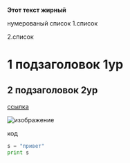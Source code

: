 **Этот текст жирный**

нумерованый список
1.список

2.список

# 1 подзаголовок 1ур

## 2 подзаголовок 2ур

[ссылка](https://koto-shef.ru/)

![изображение](https://www.google.com/url?sa=i&url=https%3A%2F%2Fru.pinterest.com%2Fyte_pyti%2F%25D0%25BE%25D1%2582%25D0%25BA%25D1%2580%25D1%258B%25D1%2582%25D0%25BA%25D0%25B8%2F&psig=AOvVaw2GbF9sW2rAXAdgXs9vIFdC&ust=1747239994982000&source=images&cd=vfe&opi=89978449&ved=0CBEQjRxqFwoTCLjDhq3uoI0DFQAAAAAdAAAAABAE)


код 

``` python
s = "привет"
print s
```
